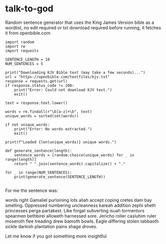 # talk-to-god

Random sentence generator that uses the King James Version bible as a wordlist, no edit required or txt download required before running, it fetches it from openbible.com


```
import random
import re
import requests

SENTENCE_LENGTH = 10   
NUM_SENTENCES = 5      

print("Downloading KJV Bible text (may take a few seconds)...")
url = "https://openbible.com/textfiles/kjv.txt"
response = requests.get(url)
if response.status_code != 200:
    print("Error: Could not download KJV text.")
    exit()

text = response.text.lower()

words = re.findall(r"\b[a-z]+\b", text)
unique_words = sorted(set(words))

if not unique_words:
    print("Error: No words extracted.")
    exit()

print(f"Loaded {len(unique_words)} unique words.")

def generate_sentence(length):
    sentence_words = [random.choice(unique_words) for _ in range(length)]
    return " ".join(sentence_words).capitalize() + "."

for _ in range(NUM_SENTENCES):
    print(generate_sentence(SENTENCE_LENGTH))


```

For me the sentence was:

words right Gamaliel purloining lots aliah accept coping cretes dam bay smelling. Oppressed numbering uncleanness kareah addition zephi sheth princesses perga partakest. Like forgat subverting isuah tormentors spearmen bethbirei alloweth harnessed sore. Jericho roller casluhim ruler moseroth flee treading drew bamoth bowls. Eagle differing stolen tabbaoth sickle darkish plantation pains shage droves.

Let me know if you got something more insightful
